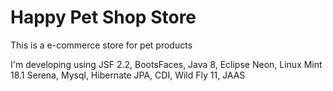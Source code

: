# Happy Pet Shop Store
This is a e-commerce store for pet products

I'm developing using JSF 2.2, BootsFaces, Java 8, Eclipse Neon, Linux Mint 18.1 Serena, Mysql, Hibernate JPA, CDI, Wild Fly 11, JAAS
